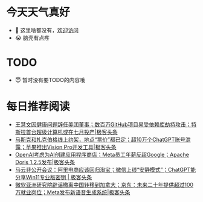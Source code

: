 # 今天天气真好
- 👋 这里啥都没有，[欢迎访问](https://zhangfeng-ola.github.io/)
- 😭 脑壳有点疼
<!---
- 👀 I’m interested in ...
- 🌱 I’m currently learning ...
- 💞️ I’m looking to collaborate on ...
- 📫 How to reach me ...
- 😇 I'm doing something ...

--->

# TODO 
- 😇 暂时没有要TODO的内容哦

<!---
zhangfeng-ola/zhangfeng-ola is a ✨ special ✨ repository because its `README.md` (this file) appears on your GitHub profile.
You can click the Preview link to take a look at your changes.
--->

# 每日推荐阅读
<!-- BLOG-POST-LIST:START -->
- [王慧文因健康问题辞任美团董事；数百万GitHub项目易受依赖库劫持攻击；特斯拉首台超级计算机或在七月投产|极客头条](https://blog.csdn.net/weixin_39786569/article/details/131390793)
- [马斯克和扎克伯格线上约架，地点“票价”都已定；超10万个ChatGPT账号泄露；苹果推出Vision Pro开发工具|极客头条](https://blog.csdn.net/weixin_39786569/article/details/131371057)
- [OpenAI考虑为AI创建应用程序商店；Meta员工年薪反超Google；Apache Doris 1.2.5发布|极客头条](https://blog.csdn.net/weixin_39786569/article/details/131321345)
- [马云非公开会议：阿里电商应该回归淘宝；微信上线“安静模式”；ChatGPT能分享Win11专业版密钥 | 极客头条](https://blog.csdn.net/weixin_39786569/article/details/131299983)
- [微软亚洲研究院辟谣撤离中国转移到加拿大；京东：未来二十年提供超过100万就业岗位；Meta发布新语音生成系统|极客头条](https://blog.csdn.net/weixin_39786569/article/details/131281185)
<!-- BLOG-POST-LIST:END -->
